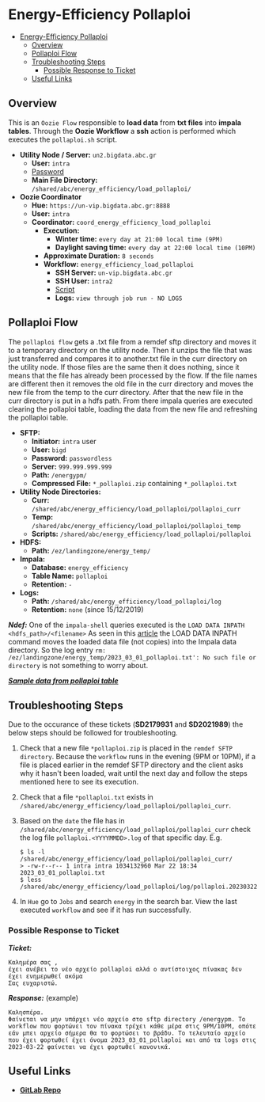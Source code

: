 # Energy-Efficiency Pollaploi

- [Energy-Efficiency Pollaploi](#energy-efficiency-pollaploi)
  - [Overview](#overview)
  - [Pollaploi Flow](#pollaploi-flow)
  - [Troubleshooting Steps](#troubleshooting-steps)
    - [Possible Response to Ticket](#possible-response-to-ticket)
  - [Useful Links](#useful-links)

## Overview

This is an `Oozie Flow` responsible to **load data** from **txt files** into **impala tables**. Through the **Oozie Workflow** a **ssh** action is performed which executes the `pollaploi.sh` script. 

- **Utility Node / Server:** `un2.bigdata.abc.gr`
  - **User:** `intra`
  - [Password](https://metis.ghi.com/obss/oss/sysadmin-group/support/-/blob/master/KnowledgeBase/abc/devpasswd.kdbx)
  - **Main File Directory:** `/shared/abc/energy_efficiency/load_pollaploi/`
- **Oozie Coordinator**
  - **Hue:** `https://un-vip.bigdata.abc.gr:8888`
  - **User:** `intra`
  - **Coordinator:** `coord_energy_efficiency_load_pollaploi`
    - **Execution:** 
      - **Winter time:** `every day at 21:00 local time (9PM)`
      - **Daylight saving time:** `every day at 22:00 local time (10PM)`
    - **Approximate Duration:** `8 seconds`
    - **Workflow:** `energy_efficiency_load_pollaploi`
      - **SSH Server:** `un-vip.bigdata.abc.gr`
      - **SSH User:** `intra2`
      - [Script](https://metis.ghi.com/obss/bigdata/abc/reporting/reporting/-/blob/master/FLOWS/energy_efficiency/PROD/load_pollaploi/pollaploi/pollaploi.sh)
      - **Logs:** `view through job run - NO LOGS`

## Pollaploi Flow

The `pollaploi flow` gets a .txt file from a remdef sftp directory and moves it to a temporary directory on the utility node. Then it unzips the file that was just transferred and compares it to another.txt file in the curr directory on the utility node. If those files are the same then it does nothing, since it means that the file has already been processed by the flow. If the file names are different then it removes the old file in the curr directory and moves the new file from the temp to the curr directory. After that the new file in the curr directory is put in a hdfs path. From there impala queries are executed clearing the pollaploi table, loading the data from the new file and refreshing the pollaploi table. 

- **SFTP:** 
   - **Initiator:** `intra` user
	- **User:** `bigd`
	- **Password:** `passwordless`
	- **Server:** `999.999.999.999`
	- **Path:** `/energypm/`
	- **Compressed File:** `*_pollaploi.zip` containing `*_pollaploi.txt`
- **Utility Node Directories:**
	- **Curr:** `/shared/abc/energy_efficiency/load_pollaploi/pollaploi_curr`
	- **Temp:** `/shared/abc/energy_efficiency/load_pollaploi/pollaploi_temp`
  - **Scripts:** `/shared/abc/energy_efficiency/load_pollaploi/pollaploi`
- **HDFS:**
	- **Path:** `/ez/landingzone/energy_temp/`
- **Impala:** 
	- **Database:** `energy_efficiency`
	- **Table Name:** `pollaploi`
	- **Retention:** `-`
- **Logs:**
  - **Path:** `/shared/abc/energy_efficiency/load_pollaploi/log`
  - **Retention:** `none` (since 15/12/2019)

**_Ndef:_** One of the `impala-shell` queries executed is the `LOAD DATA INPATH <hdfs_path>/<filename>` As seen in this [article](https://impala.apache.org/docs/build/html/topics/impala_load_data.html) the LOAD DATA INPATH command moves the loaded data file (not copies) into the Impala data directory. So the log entry `rm: /ez/landingzone/energy_temp/2023_03_01_pollaploi.txt': No such file or directory` is not something to worry about. 

**_[Sample data from pollaploi table](https://metis.ghi.com/obss/bigdata/abc/reporting/reporting/-/blob/master/FLOWS/energy_efficiency/TEST%20%CE%91%CE%A1%CE%A7%CE%95%CE%99%CE%91/2019_05_pollaploi.txt)_** 

## Troubleshooting Steps

Due to the occurance of these tickets (**SD2179931** and **SD2021989**) the below steps should be followed for troubleshooting.

1. Check that a new file `*pollaploi.zip` is placed in the `remdef SFTP directory`. Because the `workflow` runs in the evening (9PM or 10PM), if a file is placed earlier in the remdef SFTP directory and the client asks why it hasn't been loaded, wait until the next day and follow the steps mentioned here to see its execution.

1. Check that a file `*pollaploi.txt` exists in `/shared/abc/energy_efficiency/load_pollaploi/pollaploi_curr`.

1. Based on the `date` the file has in `/shared/abc/energy_efficiency/load_pollaploi/pollaploi_curr` check the log file `pollaploi.<YYYYMMDD>.log` of that specific day. E.g. 

    ```
    $ ls -l /shared/abc/energy_efficiency/load_pollaploi/pollaploi_curr/
    > -rw-r--r-- 1 intra intra 1034132960 Mar 22 18:34 2023_03_01_pollaploi.txt
    $ less /shared/abc/energy_efficiency/load_pollaploi/log/pollaploi.20230322.log
    ```
1. In `Hue` go to `Jobs` and search `energy` in the search bar. View the last executed `workflow` and see if it has run successfully.   

### Possible Response to Ticket

**_Ticket:_**
``` 
Καλημέρα σας ,
έχει ανέβει το νέο αρχείο pollaploi αλλά ο αντίστοιχος πίνακας δεν έχει ενημερωθεί ακόμα
Σας ευχαριστώ.
```

**_Response:_** (example)
```
Καλησπέρα.
Φαίνεται να μην υπάρχει νέο αρχείο στο sftp directory /energypm. Το workflow που φορτώνει τον πίνακα τρέχει κάθε μέρα στις 9PM/10PM, οπότε εάν μπει αρχείο σήμερα θα το φορτώσει το βράδυ. Το τελευταίο αρχείο που έχει φορτωθεί έχει όνομα 2023_03_01_pollaploi και από τα logs στις 2023-03-22 φαίνεται να έχει φορτωθεί κανονικά. 
```
## Useful Links

- **[GitLab Repo](https://metis.ghi.com/obss/bigdata/abc/reporting/reporting/-/tree/master/FLOWS/energy_efficiency)**

